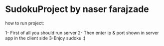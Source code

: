 # SudokuProject by naser farajzade

how to run project: 

1- First of all you should run server
2- Then enter ip & port shown in server app in the client side
3-Enjoy sudoku :)

